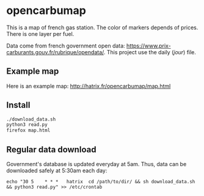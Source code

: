 # opencarbumap

This is a map of french gas station. The color of markers depends of prices.
There is one layer per fuel.

Data come from french government open data: https://www.prix-carburants.gouv.fr/rubrique/opendata/.
This project use the daily (*jour*) file.

## Example map

Here is an example map: http://hatrix.fr/opencarbumap/map.html

## Install

```bash
./download_data.sh
python3 read.py
firefox map.html
```

## Regular data download

Government's database is updated everyday at 5am. Thus, data can be downloaded
safely at 5:30am each day:

```
echo "30 5    * * *   hatrix  cd /path/to/dir/ && sh download_data.sh && python3 read.py" >> /etc/crontab
```

